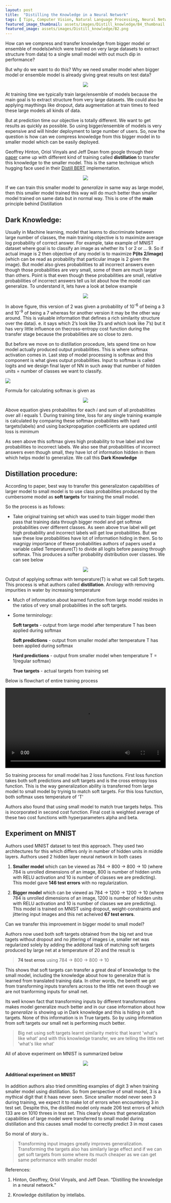 ```yaml
---
layout: post
title:  "Distilling the Knowledge in a Neural Network"
tags: [ Tips, Computer Vision, Natural Language Processing, Neural Networks  ]
featured_image_thumbnail: assets/images/Distill_knowledge/B4_thumbnail.jpg
featured_image: assets/images/Distill_knowledge/B2.png
---
```


How can we compress and transfer knowledge from bigger model or ensemble of models(which were trained on very large datasets to extract structure from data) to a single small
model with out much dip in performance?


But why do we want to do this? Why we need smaller model when bigger model or ensemble model is already giving great results on test data?


<p align="center">
  <img src="https://raw.githubusercontent.com/raviteja-ganta/raviteja-ganta.github.io/main/assets/images/Distill_knowledge/dk_1.png" />
</p>



At training time we typically train large/ensemble of models because the main goal is to extract structure from very large datasets. We could also be applying maythings like dropout, data augmentation at train times to feed these large models all kinds of data.



But at prediction time our objective is totally different. We want to get results as quickly as possible. So using bigger/ensemble of models is very expensive and will hinder deployment to large number of users. So, now the question is how can we compress knowledge from this bigger model in to smaller model which can be easily deployed.



Geoffrey Hinton, Oriol Vinyals and Jeff Dean from google through their [paper](https://arxiv.org/pdf/1503.02531.pdf) came up with different kind of training called **distillation** to transfer this knowledge to the smaller model. This is the same technique which hugging face used in their [Distill BERT](https://arxiv.org/pdf/1910.01108.pdf) implementation.



<p align="center">
  <img src="https://raw.githubusercontent.com/raviteja-ganta/raviteja-ganta.github.io/main/assets/images/Distill_knowledge/dk_3a.png" />
</p>




If we can train this smaller model to *generalize* in same way as large model, then this smaller model trained this way will do much better than smaller model trained on same data but in normal way. This is one of the **main** principle behind Distillation



## Dark Knowledge:

Usually in Machine learning, model that learns to discriminate between large number of classes, the main training objective is to maximize average log probability of correct answer. For example, take example of MNIST dataset where goal is to classify an image as whether its 1 or 2 or ... 9. So if actual image is 2 then objective of any model is to maximize **P(its 2/image)** (which can be read as probability that particular image is 2 given the image). But model also gives probabilities to all incorrect answers even though those probabilities are very small, some of them are much larger than others. Point is that even though these probabilities are small, relative probabilities of incorrect answers tell us lot about how the model can generalize. To understand it, lets have a look at below example



<p align="center">
  <img src="https://raw.githubusercontent.com/raviteja-ganta/raviteja-ganta.github.io/main/assets/images/Distill_knowledge/dk_4.png" />
</p>




In above figure, this version of 2 was given a probability of 10<sup>-6</sup> of being a 3 and 10<sup>-9</sup> of being a 7 whereas for another version it may be the other way around. This is valuable information that defines a rich similarity structure over the data(i. e. it says which 2’s look like 3’s and which look like 7’s) but it has very little influence on thecross-entropy cost function during the transfer stage because the probabilities are so close to zero.


But before we move on to distillation procedure, lets spend time on how model actually produced output probabilities. This is where softmax activation comes in. Last step of model processing is softmax and this component is what gives output probabilities. Input to softmax is called logits and we design final layer of NN in such away that number of hidden units = number of classes we want to classify.



<div class="img-div-any-width" markdown="0">
  <img src="https://raw.githubusercontent.com/raviteja-ganta/raviteja-ganta.github.io/main/assets/images/Distill_knowledge/exampl network.gif" />
  <br />

</div>



Formula for calculating softmax is given as

<p align="center">
  <img src="https://raw.githubusercontent.com/raviteja-ganta/raviteja-ganta.github.io/main/assets/images/Distill_knowledge/dk_7.png" />
</p>


Above equation gives probabilites for each *i* and sum of all probabilities over all *i* equals 1. During training time, loss for any single training example is calculated by comparing these softmax probabilites with hard targets(labels) and using backpropagation coefficients are updated until loss is minimum


As seen above this softmax gives high probability to true label and low probabilities to incorrect labels. We also see that probabilities of incorrect answers even though small, they have lot of information hidden in them which helps model to generalize. We call this **Dark Knowledge** 



## Distillation procedure:

According to paper, best way to transfer this generalizaton capabilities of larger model to small model is to use class probabilities produced by the cumbersome model as **soft targets** for training the small model.



So the process is as follows:

* Take original training set which was used to train bigger model then pass that training data through bigger model and get softmax probabilities over different classes. As seen above true label will get high probability and incorrect labels will get low probabilities. But we saw these low probabilities have lot of information hiding in them. So to magnigy importance of these probabilities authors of papers used a variable called Temperature(T) to divide all logits before passing through softmax. This produces a softer probability distribution over classes. We can see below



<p align="center">
  <img src="https://raw.githubusercontent.com/raviteja-ganta/raviteja-ganta.github.io/main/assets/images/Distill_knowledge/dk_8.png" />
</p>





Output of applying softmax with temperature(T) is what we call Soft targets. This process is what authors called **distillation**. Anology with removing impurities in water by increasing temperature



* Much of information about learned function from large model resides in the ratios of very small probabilities in the soft targets.


* Some terminology:

  **Soft targets** - output from large model after temperature T has been applied during softmax

  **Soft predictions** - output from smaller model after temperature T has been applied during softmax

  **Hard predictions** - output from smaller model when temperature T = 1(regular softmax)

  **True targets** - actual targets from training set



Below is flowchart of entire training process



<video width="100%" height="auto" loop autoplay controls>
  <source src="assets/images/Distill_knowledge/entire training.mp4" type="video/mp4">
  Your browser does not support the video tag.
</video>



So training process for small model has 2 loss functions. First loss function takes both soft predictions and soft targets and is the cross entropy loss function. This is the way generalization ability is transferred from large model to small model by tryinig to match soft targets. For this loss function, both softmax uses temperature of 'T'



Authors also found that using small model to match true targets helps. This is incorporated in second cost function. Final cost is weighted average of these two cost functions with hyperparameters alpha and beta.



## Experiment on MNIST

Authors used MNIST dataset to test this approach. They used two architectures for this which differs only in number of hidden units in middle layers. Authors used 2 hidden layer neural network in both cases

1) **Smaller model** which can be viewed as 784 -> 800 -> 800 -> 10 (where 784 is unrolled dimensions of an image, 800 is number of hidden units with RELU activation and 10 is number of classes we are predicting). This model gave **146 test errors** with no regularization.

2) **Bigger model** which can be viewed as 784 -> 1200 -> 1200 -> 10 (where 784 is unrolled dimensions of an image, 1200 is number of hidden units with RELU activation and 10 is number of classes we are predicting). This model is trained on MNIST using dropout, weight-constraints and jittering input images and this net acheived **67 test errors**.


Can we transfer this improvement in bigger model to small model? 

Authors now used both soft targets obtained from the big net and true tagets without dropout and no jittering of images i.e, smaller net was regularized solely by adding the additonal task of matching soft targets produced by large net at a temperature of 20 and the result is

> **74 test erros** using 784 -> 800 -> 800 -> 10


This shows that soft targets can transfer a great deal of knowledge to the small model, including the knowledge about how to generalize that is learned from translated training data. In other words, the benefit we got from transforming inputs transfers across to the little net even though we are not tranforming inputs for small net.


Its well known fact that transforming inputs by different transformations makes model generalize much better and in our case information about how to *generalize* is showing up in Dark knowledge and this is hiding in soft targets. None of this information is in True targets. So by using information from soft targets our small net is performing much better.


> Big net using soft targets learnt similarity metric that learnt 'what's like what' and with this knowledge transfer, we are telling the little net 'what's like what'


All of above experiment on MNIST is summarized below


<p align="center">
  <img src="https://raw.githubusercontent.com/raviteja-ganta/raviteja-ganta.github.io/main/assets/images/Distill_knowledge/dk_10.png" />
</p>


#### Additional experiment on MNIST

In addition authors also tried ommitting examples of digit 3 when training smaller model using distillation. So from perspective of small model, 3 is a mythical digit that it haas never seen. Since smaller model never seen 3 during training, we expect it to make lot of errors when encountering 3 in test set. Despite this, the distilled model only made 206 test errors of which 133 are on 1010 threes in test set. This clearly shows that generalization capabilities of large model were transferred to small model during distillation and this causes small model to correctly predict 3 in most cases


So moral of story is..

> Transforming input images greatly improves generalization. Transforming the targets also has similarly large effect and if we can get soft targets from some where its much cheaper as we can get same peformance with smaller model



References:

1) Hinton, Geoffrey, Oriol Vinyals, and Jeff Dean. “Distilling the knowledge in a neural network.”

2) Knowledge dsitillation by intellabs.




